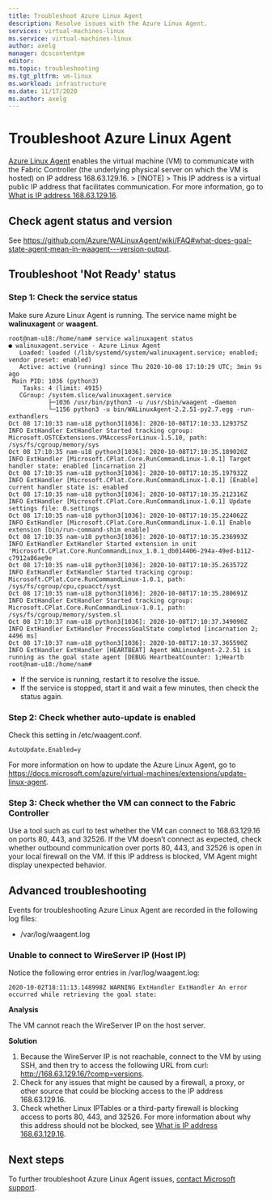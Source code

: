 ```yaml
---
title: Troubleshoot Azure Linux Agent
description: Resolve issues with the Azure Linux Agent.
services: virtual-machines-linux
ms.service: virtual-machines-linux
author: axelg
manager: dcscontentpm
editor: 
ms.topic: troubleshooting
ms.tgt_pltfrm: vm-linux
ms.workload: infrastructure
ms.date: 11/17/2020
ms.author: axelg
---
```

# Troubleshoot Azure Linux Agent

[Azure Linux Agent](https://docs.microsoft.com/azure/virtual-machines/extensions/agent-linux) enables the virtual machine (VM) to communicate with the Fabric Controller (the underlying physical server on which the VM is hosted) on IP address 168.63.129.16.
    > [!NOTE]
    > This IP address is a virtual public IP address that facilitates communication. For more information, go to [What is IP address 168.63.129.16](../../virtual-network/what-is-ip-address-168-63-129-16.md).

## Check agent status and version

See https://github.com/Azure/WALinuxAgent/wiki/FAQ#what-does-goal-state-agent-mean-in-waagent---version-output.

## Troubleshoot 'Not Ready' status

### Step 1: Check the service status

Make sure Azure Linux Agent is running. The service name might be **walinuxagent** or **waagent**.

```
root@nam-u18:/home/nam# service walinuxagent status
● walinuxagent.service - Azure Linux Agent
   Loaded: loaded (/lib/systemd/system/walinuxagent.service; enabled; vendor preset: enabled)
   Active: active (running) since Thu 2020-10-08 17:10:29 UTC; 3min 9s ago
 Main PID: 1036 (python3)
    Tasks: 4 (limit: 4915)
   CGroup: /system.slice/walinuxagent.service
           ├─1036 /usr/bin/python3 -u /usr/sbin/waagent -daemon
           └─1156 python3 -u bin/WALinuxAgent-2.2.51-py2.7.egg -run-exthandlers
Oct 08 17:10:33 nam-u18 python3[1036]: 2020-10-08T17:10:33.129375Z INFO ExtHandler ExtHandler Started tracking cgroup: Microsoft.OSTCExtensions.VMAccessForLinux-1.5.10, path: /sys/fs/cgroup/memory/sys
Oct 08 17:10:35 nam-u18 python3[1036]: 2020-10-08T17:10:35.189020Z INFO ExtHandler [Microsoft.CPlat.Core.RunCommandLinux-1.0.1] Target handler state: enabled [incarnation 2]
Oct 08 17:10:35 nam-u18 python3[1036]: 2020-10-08T17:10:35.197932Z INFO ExtHandler [Microsoft.CPlat.Core.RunCommandLinux-1.0.1] [Enable] current handler state is: enabled
Oct 08 17:10:35 nam-u18 python3[1036]: 2020-10-08T17:10:35.212316Z INFO ExtHandler [Microsoft.CPlat.Core.RunCommandLinux-1.0.1] Update settings file: 0.settings
Oct 08 17:10:35 nam-u18 python3[1036]: 2020-10-08T17:10:35.224062Z INFO ExtHandler [Microsoft.CPlat.Core.RunCommandLinux-1.0.1] Enable extension [bin/run-command-shim enable]
Oct 08 17:10:35 nam-u18 python3[1036]: 2020-10-08T17:10:35.236993Z INFO ExtHandler ExtHandler Started extension in unit 'Microsoft.CPlat.Core.RunCommandLinux_1.0.1_db014406-294a-49ed-b112-c7912a86ae9e
Oct 08 17:10:35 nam-u18 python3[1036]: 2020-10-08T17:10:35.263572Z INFO ExtHandler ExtHandler Started tracking cgroup: Microsoft.CPlat.Core.RunCommandLinux-1.0.1, path: /sys/fs/cgroup/cpu,cpuacct/syst
Oct 08 17:10:35 nam-u18 python3[1036]: 2020-10-08T17:10:35.280691Z INFO ExtHandler ExtHandler Started tracking cgroup: Microsoft.CPlat.Core.RunCommandLinux-1.0.1, path: /sys/fs/cgroup/memory/system.sl
Oct 08 17:10:37 nam-u18 python3[1036]: 2020-10-08T17:10:37.349090Z INFO ExtHandler ExtHandler ProcessGoalState completed [incarnation 2; 4496 ms]
Oct 08 17:10:37 nam-u18 python3[1036]: 2020-10-08T17:10:37.365590Z INFO ExtHandler ExtHandler [HEARTBEAT] Agent WALinuxAgent-2.2.51 is running as the goal state agent [DEBUG HeartbeatCounter: 1;Heartb
root@nam-u18:/home/nam#
```

* If the service is running, restart it to resolve the issue.
* If the service is stopped, start it and wait a few minutes, then check the status again.

### Step 2: Check whether auto-update is enabled

Check this setting in /etc/waagent.conf.

```
AutoUpdate.Enabled=y
```

For more information on how to update the Azure Linux Agent, go to https://docs.microsoft.com/azure/virtual-machines/extensions/update-linux-agent.

### Step 3: Check whether the VM can connect to the Fabric Controller

Use a tool such as curl to test whether the VM can connect to 168.63.129.16 on ports 80, 443, and 32526. If the VM doesn’t connect as expected, check whether outbound communication over ports 80, 443, and 32526 is open in your local firewall on the VM. If this IP address is blocked, VM Agent might display unexpected behavior.

## Advanced troubleshooting

Events for troubleshooting Azure Linux Agent are recorded in the following log files:

- /var/log/waagent.log

### Unable to connect to WireServer IP (Host IP)

Notice the following error entries in /var/log/waagent.log:

```
2020-10-02T18:11:13.148998Z WARNING ExtHandler ExtHandler An error occurred while retrieving the goal state:
```

**Analysis**

The VM cannot reach the WireServer IP on the host server.

**Solution**

1. Because the WireServer IP is not reachable, connect to the VM by using SSH, and then try to access the following URL from curl: http://168.63.129.16/?comp=versions.
1. Check for any issues that might be caused by a firewall, a proxy, or other source that could be blocking access to the IP address 168.63.129.16.
1. Check whether Linux IPTables or a third-party firewall is blocking access to ports 80, 443, and 32526. For more information about why this address should not be blocked, see [What is IP address 168.63.129.16](../../virtual-network/what-is-ip-address-168-63-129-16.md).

## Next steps

To further troubleshoot Azure Linux Agent issues, [contact Microsoft support](https://portal.azure.com/?#blade/Microsoft_Azure_Support/HelpAndSupportBlade).